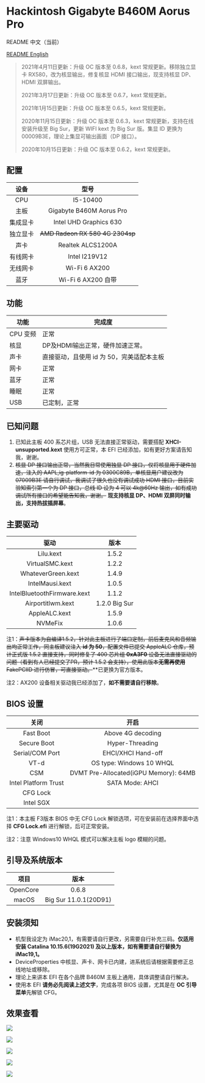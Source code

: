 # Hackintosh Gigabyte B460M Aorus Pro

README 中文（当前）

[README English](https://github.com/VanXNF/Hackintosh-Gigabyte-B460M-Aorus-Pro/blob/master/README_EN.md)

> 2021年4月11日更新：升级 OC 版本至 0.6.8，kext 常规更新。移除独立显卡 RX580，改为核显输出，修复核显 HDMI 接口输出，现支持核显 DP、HDMI 双屏输出。
>
> 2021年3月17日更新：升级 OC 版本至 0.6.7，kext 常规更新。
>
> 2021年1月15日更新：升级 OC 版本至 0.6.5，kext 常规更新。
>
> 2020年11月15日更新：升级 OC 版本至 0.6.3，kext 常规更新，支持在线安装升级至 Big Sur，更新 WIFI kext 为 Big Sur 版。集显 ID 更换为 00009B3E，理论上集显可输出画面（DP 接口）。
>
> 2020年10月15日更新：升级 OC 版本至 0.6.2，kext 常规更新。

## 配置

|   设备   |              型号               |
| :------: | :-----------------------------: |
|   CPU    |            I5-10400             |
|   主板   |    Gigabyte B460M Aorus Pro     |
| 集成显卡 |     Intel UHD Graphics 630      |
| 独立显卡 | ~~AMD Radeon RX 580 4G 2304sp~~ |
|   声卡   |        Realtek ALCS1200A        |
| 有线网卡 |          Intel I219V12          |
| 无线网卡 |          Wi-Fi 6 AX200          |
|   蓝牙   |       Wi-Fi 6 AX200 自带        |

## 功能

| 功能     | 完成度                                    |
| -------- | ----------------------------------------- |
| CPU 变频 | 正常                                      |
| 核显     | DP及HDMI输出正常，硬件加速正常。          |
| 声卡     | 直接驱动，且使用 id 为 50，完美适配本主板 |
| 网卡     | 正常                                      |
| 蓝牙     | 正常                                      |
| 睡眠     | 正常                                      |
| USB      | 已定制，正常                              |

## 已知问题

1. 已知此主板 400 系芯片组，USB 无法直接正常驱动，需要搭配 **XHCI-unsupported.kext** 使用方可正常，本 EFI 已经添加，如有更好方案请告知我，谢谢。
2. ~~核显 DP 接口输出正常，当然我日常使用独显 DP 接口，仅将核显用于硬件加速，注入的 AAPL,ig-platform-id 为 0300C89B，单核显用户建议改为 07009B3E 请自行调试，我调试了很久也没有调试成功 HDMI 接口，目前实验知索引第一个为 DP 接口，总线 ID 设为 4 可以 4k@60Hz 输出，如有成功调试所有接口的希望能告知我，谢谢。~~ **现支持核显 DP、HDMI 双屏同时输出，支持热拔插屏幕**。

## 主要驱动

|            驱动             |     版本      |
| :-------------------------: | :-----------: |
|          Lilu.kext          |     1.5.2     |
|       VirtualSMC.kext       |     1.2.2     |
|     WhateverGreen.kext      |     1.4.9     |
|       IntelMausi.kext       |     1.0.5     |
| IntelBluetoothFirmware.kext |     1.1.2     |
|      Airportitlwm.kext      | 1.2.0 Big Sur |
|        AppleALC.kext        |     1.5.9     |
|           NVMeFix           |     1.0.6     |

注1：~~声卡版本为自编译1.5.2，针对此主板进行了端口定制，前后麦克风和音频输出均正常工作，同主板建议注入 **id 为 50**，配置文件已提交 AppleALC 仓库，预计正式版 1.5.2 直接支持，同时修复了 400 芯片组 **0xA3F0** 设备无法直接驱动的问题（看到有人已经提交了PR，预计 1.5.2 会支持），使用此版本**无需再使用** FakePCIID 进行仿冒，可直接驱动。~~**已更换为官方版本。

注2：AX200 设备相关驱动我已经添加了，**如不需要请自行移除**。

## BIOS 设置

|         关闭         |                 开启                  |
| :------------------: | :-----------------------------------: |
|      Fast Boot       |           Above 4G decoding           |
|     Secure Boot      |            Hyper-Threading            |
|   Serial/COM Port    |          EHCI/XHCI Hand-off           |
|         VT-d         |       OS type: Windows 10 WHQL        |
|         CSM          | DVMT Pre-Allocated(iGPU Memory): 64MB |
| Intel Platform Trust |            SATA Mode: AHCI            |
|       CFG Lock       |                                       |
|      Intel SGX       |                                       |

注1：本主板 F3版本 BIOS 中无 CFG Lock 解锁选项，可在安装前在选择界面中选择 **CFG Lock.efi** 进行解锁，后可正常安装。

注2：注意 Windows10 WHQL 模式可以解决主板 logo 模糊的问题。

## 引导及系统版本

|   项目   |         版本          |
| :------: | :-------------------: |
| OpenCore |         0.6.8         |
|  macOS   | Big Sur 11.0.1(20D91) |

## 安装须知

- 机型我设定为 iMac20,1，有需要请自行更改，另需要自行补充三码。**仅适用安装 Catalina 10.15.6(19G2021) 及以上版本，如有需要请自行替换为 iMac19,1。**
- DeviceProperties 中核显、声卡、网卡已内建，进系统后请根据需要修正总线地址或移除。
- 理论上来讲本 EFI 在各个品牌 B460M 主板上通用，具体调整请自行解决。
- 使用本 EFI **请务必先阅读上述文字**，完成各项 BIOS 设置，尤其是在 **OC 引导菜单**先解锁 CFG。

## 效果查看

![](https://github.com/VanXNF/Hackintosh-Gigabyte-B460M-Aorus-Pro/raw/master/Images/Desktop.png)

![](https://github.com/VanXNF/Hackintosh-Gigabyte-B460M-Aorus-Pro/raw/master/Images/macOS.png)

![](https://github.com/VanXNF/Hackintosh-Gigabyte-B460M-Aorus-Pro/raw/master/Images/codec.png)

![](https://github.com/VanXNF/Hackintosh-Gigabyte-B460M-Aorus-Pro/raw/master/Images/Mic.png)

![](https://github.com/VanXNF/Hackintosh-Gigabyte-B460M-Aorus-Pro/raw/master/Images/Output.png)